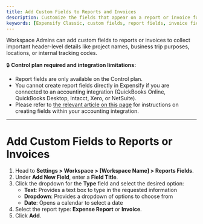 ```yaml
---
title: Add Custom Fields to Reports and Invoices
description: Customize the fields that appear on a report or invoice for greater control and detail.
keywords: [Expensify Classic, custom fields, report fields, invoice fields, header fields, workspace admin, Control plan, Expensify Classic]
---
```

<div id="expensify-classic" markdown="1">

Workspace Admins can add custom fields to reports or invoices to collect important header-level details like project names, business trip purposes, locations, or internal tracking codes.

🔒 **Control plan required and integration limitations:**
- Report fields are only available on the Control plan.
- You cannot create report fields directly in Expensify if you are connected to an accounting integration (QuickBooks Online, QuickBooks Desktop, Intacct, Xero, or NetSuite).
- Please refer to [the relevant article on this page](https://help.expensify.com/expensify-classic/hubs/connections/) for instructions on creating fields within your accounting integration. 

---

# Add Custom Fields to Reports or Invoices

1. Head to **Settings > Workspace > [Workspace Name] > Reports Fields**.
2. Under **Add New Field**, enter a **Field Title**.
3. Click the dropdown for the **Type** field and select the desired option:
   - **Text**: Provides a text box to type in the requested information
   - **Dropdown**: Provides a dropdown of options to choose from
   - **Date**: Opens a calendar to select a date
4. Select the report type: **Expense Report** or **Invoice**.
5. Click **Add**.

</div>
